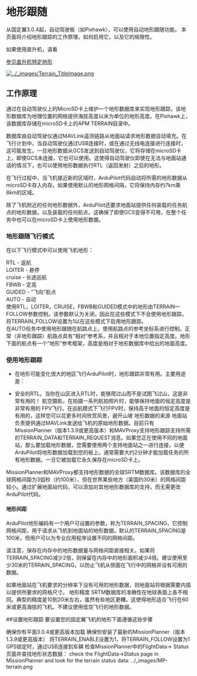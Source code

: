 # 地形跟随

从固定翼3.0.4起，自动驾驶板（如Pixhawk），可以使用自动地形跟随功能。 本页面将介绍地形跟踪的工作原理，如何启用它，以及它的局限性。

如果使用直升机，请看

[参见直升机特定地形](http://ardupilot.org/copter/docs/terrain-following.html#terrain-following)

[![](http://ardupilot.org/plane/_images/Terrain_TitleImage.png "../\_images/Terrain\_TitleImage.png")](http://ardupilot.org/plane/_images/Terrain_TitleImage.png)

## 工作原理

通过在自动驾驶仪上的MicroSD卡上维护一个地形数据库来实现地形跟踪，该地形数据库为地理位置的网格提供海拔高度以米为单位的地形高度。在Pixhawk上，该数据库存储在microSD卡上的APM  TERRAIN目录中。

数据库由自动驾驶仪通过MAVLink遥测链路从地面站请求地形数据自动填充。在飞行计划中，当自动驾驶仪通过USB连接时，或在通过无线电连接进行连接时，这可能发生。一旦地形数据从GCS发送到自动驾驶仪，它将存储在microSD卡上，即使GCS未连接，它也可以使用。这使得自动驾驶仪即使在无法与地面站通话的情况下，也可以使用地形数据执行RTL（返回发射）之后的地形。

在飞行过程中，当飞机接近新的区域时，ArduPilot代码自动将所需的地形数据从microSD卡存入内存。如果使用默认的地形网格间隔，它将保持内存约7km乘8km的区域。

除了飞机附近的任何地形数据外，ArduPilot还要求地面站提供任何装载的任务航点的地形数据，以及装载的任何航点。这确保了即使GCS变得不可用，在整个任务中也可以在microSD卡上使用地形数据。

### 地形跟随飞行模式

在以下飞行模式中可以使用飞机地形：

RTL - 返航  
LOITER - 悬停  
cruise - 长途巡航  
FBWB - 定高  
GUIDED - “飞向”航点  
AUTO - 自动  
使用RTL，LOITER，CRUISE，FBWB和GUIDED模式中的地形由TERRAIN—FOLLOW参数控制。该参数默认为关闭，因此在这些模式下不会使用地形跟踪。将TERRAIN\_FOLLOW设置为1以在这些模式下启用地形跟踪。  
在AUTO任务中使用地形跟随在航路点上，使用航路点的参考坐标系进行控制。正常（非地形跟踪）航路点具有“相对”参考系，并且相对于本地位置指定高度。地形下面的航点有一个“地形”参考框架，高度是相对于地形数据库中给出的地面高度。

### 使用地形跟踪

* 在地形可能变化很大的地区飞行ArduPilot时，地形跟踪非常有用。主要用途是：

* 安全的RTL。当你在山区进入RTL时，能够爬过山而不是试图飞过山，这是非常有用的！ 航空摄影。在拍摄一系列航拍照片时，能够保持地面的恒定高度是非常有用的 FPV飞行。在巡航模式下飞行FPV时，保持高于地面的恒定高度是有用的，这样您可以花更多时间欣赏风景，避开山坡 地形数据的来源 地面站负责提供通过MAVLink发送给飞机的原始地形数据。目前只有MissionPlanner（版本1.3.9或更高版本）和MAVProxy支持地形跟踪支持所需的TERRAIN\_DATA和TERRAIN\_REQUEST消息。如果您正在使用不同的地面站，那么要加载地形数据，您需要使用两个支持地面站之一进行连接，以便ArduPilot将地形数据加载到您的板上。通常需要大约2分钟才能加载任务的所有地形数据。一旦它被加载它永久保存在microSD卡上。

MissionPlanner和MAVProxy都支持地形数据的全球SRTM数据库。该数据库的全球网格间距为3弧秒（约100米），但在世界某些地方（美国约30米）的网格间距较小。通过扩展地面站代码，可以添加对其他地形数据库的支持，而无需更改ArduPilot代码。

#### 地形间距

ArduPilot地形编码有一个用户可设置的参数，称为TERRAIN\_SPACING，它控制网格间距，用于请求从飞机到地面站的地形数据。默认的TERRAIN\_SPACING是100米，但用户可以为专业应用程序设置不同的网格间距。

请注意，保存在内存中的地形数据量与网格间距直接相关。如果将TERRAIN\_SPACING减少2倍，则保留在内存中的地形面积减少4倍。建议使用至少30米的TERRAIN\_SPACING，以防止飞机从侧面在飞行中的网格并没有可用的数据。

如果地面站在飞机要求的分辨率下没有可用的地形数据，则地面站将根据需要内插以提供所要求的网格尺寸。
地形精度
SRTM数据库的准确性在地球表面上各不相同。典型的精度是10到20米左右，虽然有些地区更糟。这使得地形适合飞行在60米或更高海拔的飞机。不建议使用低空飞行的地形数据。

##设置地形跟踪
要设置您的固定翼飞机的地形下面遵循这些步骤

确保你有平面3.0.4或更高版本加载
确保你安装了最新的MissionPlanner（版本1.3.9或更高版本）
将TERRAIN_ENABLE设置为1，将TERRAIN_FOLLOW设置为1
GPS锁定时，通过USB连接到车辆
检查MissionPlanner中的FlightData-> Status页面并查找地形状态数据：
check the FlightData->Status page in MissionPlanner and look for the terrain status data:
../_images/MP-terrain.png


